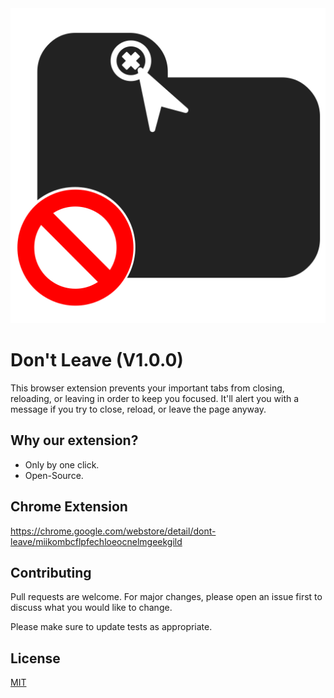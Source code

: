 <img src="img/icon.svg" width="512">

# Don't Leave (V1.0.0)
This browser extension prevents your important tabs from closing, reloading, or leaving in order to keep you focused.
It'll alert you with a message if you try to close, reload, or leave the page anyway.

## Why our extension?
- Only by one click.
- Open-Source.

## Chrome Extension
https://chrome.google.com/webstore/detail/dont-leave/miikombcflpfechloeocnelmgeekgild

## Contributing
Pull requests are welcome. For major changes, please open an issue first to discuss what you would like to change.

Please make sure to update tests as appropriate.

## License
[MIT](https://choosealicense.com/licenses/mit/)
